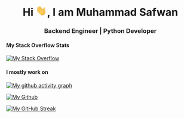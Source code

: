 <h1 align="center">Hi <img src="https://raw.githubusercontent.com/ABSphreak/ABSphreak/master/gifs/Hi.gif" width="30px">, I am Muhammad Safwan</h1>
<h3 align="center">Backend Engineer | Python Developer </h3>

<h4>My Stack Overflow Stats</h4>

[![My Stack Overflow](https://github-readme-stackoverflow.vercel.app/?userID=7874693&layout=compact&theme=dark)](https://stackoverflow.com/users/7874693/muhammad-safwan)


<h4>I mostly work on</h4>


[![My github activity graph](https://activity-graph.herokuapp.com/graph?username=MuhammadSafwan456&theme=react-dark)](https://github.com/MuhammadSafwan456)


[![My Github](https://github-readme-stats.vercel.app/api?username=MuhammadSafwan456&show_icons=true&count_private=true&hide=issues&theme=tokyonight&include_all_commits=true)](https://github.com/MuhammadSafwan456)


[![My GitHub Streak](https://github-readme-streak-stats.herokuapp.com/?user=MuhammadSafwan456&theme=tokyonight)](https://github.com/MuhammadSafwan456)


<!--
**MuhammadSafwan456/MuhammadSafwan456** is a ✨ _special_ ✨ repository because its `README.md` (this file) appears on your GitHub profile.

Here are some ideas to get you started:

- 🔭 I’m currently working on ...
- 🌱 I’m currently learning ...
- 👯 I’m looking to collaborate on ...
- 🤔 I’m looking for help with ...
- 💬 Ask me about ...
- 📫 How to reach me: ...
- 😄 Pronouns: ...
- ⚡ Fun fact: ...
-->
